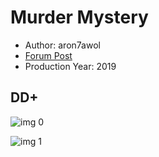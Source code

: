 # Murder Mystery

* Author: aron7awol
* [Forum Post](https://www.avsforum.com/threads/bass-eq-for-filtered-movies.2995212/post-58207356)
* Production Year: 2019

## DD+

![img 0](https://i.imgur.com/S2qjC96.jpg)

![img 1](https://i.imgur.com/yWBNFGD.png)

